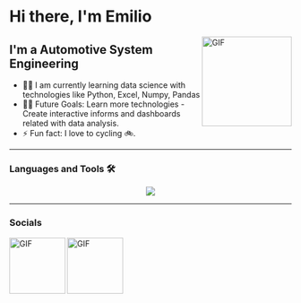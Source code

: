 # Hi there, I'm Emilio 

<img align="right" alt="GIF" height="160px" src="https://media1.giphy.com/media/v1.Y2lkPTc5MGI3NjExczR2NGJ1a2VnMW5rYmQ3b2twMXFvajhmbXc2enA4MWJjbWl0amQyZyZlcD12MV9pbnRlcm5hbF9naWZfYnlfaWQmY3Q9Zw/qgQUggAC3Pfv687qPC/giphy.gif" />

## I'm a Automotive System Engineering  
- 👨‍💻 I am currently learning data science with technologies like Python, Excel, Numpy, Pandas
- 💪🏼 Future Goals: Learn more technologies - Create interactive informs and dashboards related with data analysis.
- ⚡ Fun fact: I love to cycling 🚲.
---
### Languages and Tools 🛠 
<p align="center">
  <a href="https://skillicons.dev">
    <img src="https://skillicons.dev/icons?i=blender,cpp,github,py,&perline=3" />
  </a>
</p>

---

### Socials

<a href="https://www.instagram.com/emilio.gonza.m/#" target="_blank">
  <img align="left" alt="GIF" height="100px" src="https://cdn-icons-png.flaticon.com/128/174/174855.png"/>
</a>

<a href="https://www.linkedin.com/in/emilio-gonzalez-maya" target="_blank">
  <img align="left" alt="GIF" height="100px" src="https://cdn-icons-png.flaticon.com/128/145/145807.png"/>
</a>

